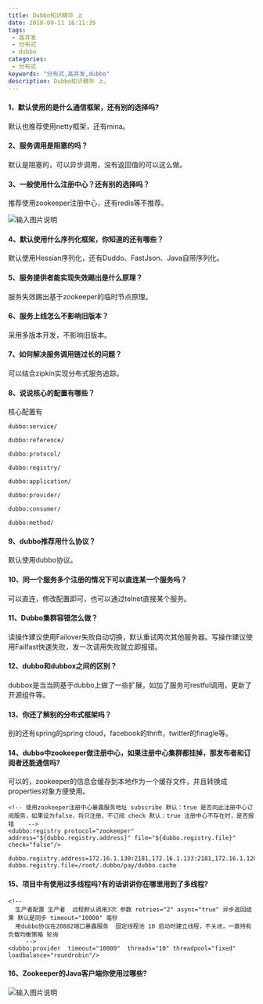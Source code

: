 ```yaml
---
title: Dubbo知识精华 上
date: 2018-09-11 16:11:35
tags: 
 - 高并发
 - 分布式
 - dubbo
categories: 
 - 分布式
keywords: "分布式,高并发,dubbo"
description: Dubbo知识精华 上。
---
```


####  1、默认使用的是什么通信框架，还有别的选择吗?

默认也推荐使用netty框架，还有mina。

####  2、服务调用是阻塞的吗？

默认是阻塞的，可以异步调用，没有返回值的可以这么做。

####  3、一般使用什么注册中心？还有别的选择吗？

推荐使用zookeeper注册中心，还有redis等不推荐。

![输入图片说明](https://images.gitee.com/uploads/images/2018/0831/153501_9a059fcf_87650.png "SPI.png")

####  4、默认使用什么序列化框架，你知道的还有哪些？

默认使用Hessian序列化，还有Duddo、FastJson、Java自带序列化。

####  5、服务提供者能实现失效踢出是什么原理？

服务失效踢出基于zookeeper的临时节点原理。

####  6、服务上线怎么不影响旧版本？

采用多版本开发，不影响旧版本。

####  7、如何解决服务调用链过长的问题？

可以结合zipkin实现分布式服务追踪。

#### 8、说说核心的配置有哪些？

核心配置有


```
dubbo:service/

dubbo:reference/

dubbo:protocol/

dubbo:registry/

dubbo:application/

dubbo:provider/

dubbo:consumer/

dubbo:method/
```

####  9、dubbo推荐用什么协议？

默认使用dubbo协议。

####  10、同一个服务多个注册的情况下可以直连某一个服务吗？

可以直连，修改配置即可，也可以通过telnet直接某个服务。


####  11、Dubbo集群容错怎么做？

读操作建议使用Failover失败自动切换，默认重试两次其他服务器。写操作建议使用Failfast快速失败，发一次调用失败就立即报错。


####  12、dubbo和dubbox之间的区别？

dubbox是当当网基于dubbo上做了一些扩展，如加了服务可restful调用，更新了开源组件等。

####  13、你还了解别的分布式框架吗？

别的还有spring的spring cloud，facebook的thrift，twitter的finagle等。

#### 14、dubbo中zookeeper做注册中心，如果注册中心集群都挂掉，那发布者和订阅者还能通信吗?

可以的，zookeeper的信息会缓存到本地作为一个缓存文件，并且转换成properties对象方便使用。

```
<!-- 使用zookeeper注册中心暴露服务地址 subscribe 默认：true 是否向此注册中心订阅服务，如果设为false，将只注册，不订阅 check 默认：true 注册中心不存在时，是否报错    -->
<dubbo:registry protocol="zookeeper" address="${dubbo.registry.address}" file="${dubbo.registry.file}" check="false"/>

```

```
dubbo.registry.address=172.16.1.130:2181,172.16.1.133:2181,172.16.1.120:2181
dubbo.registry.file=/root/.dubbo/pay/dubbo.cache
```

#### 15、项目中有使用过多线程吗?有的话讲讲你在哪里用到了多线程?


```
<!-- 
  生产者配置 生产者  远程默认调用3次 参数 retries="2" async="true" 异步返回结果 默认是同步 timeout="10000" 毫秒
  用dubbo协议在20882端口暴露服务  固定线程池 10 启动时建立线程，不关闭，一直持有  负载均衡策略 轮询
	 -->
<dubbo:provider  timeout="10000"  threads="10" threadpool="fixed" loadbalance="roundrobin"/>
```

#### 16、Zookeeper的Java客户端你使用过哪些?

![输入图片说明](https://images.gitee.com/uploads/images/2018/0831/154522_65ef08bd_87650.png "Zk.png")